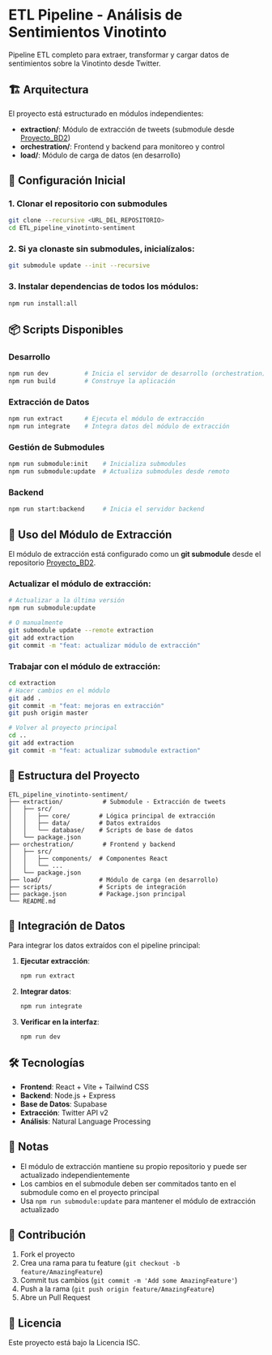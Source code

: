 # ETL Pipeline - Análisis de Sentimientos Vinotinto

Pipeline ETL completo para extraer, transformar y cargar datos de sentimientos sobre la Vinotinto desde Twitter.

## 🏗️ Arquitectura

El proyecto está estructurado en módulos independientes:

- **extraction/**: Módulo de extracción de tweets (submodule desde [Proyecto_BD2](https://github.com/ajperez20/Proyecto_BD2))
- **orchestration/**: Frontend y backend para monitoreo y control
- **load/**: Módulo de carga de datos (en desarrollo)

## 🚀 Configuración Inicial

### 1. Clonar el repositorio con submodules

```bash
git clone --recursive <URL_DEL_REPOSITORIO>
cd ETL_pipeline_vinotinto-sentiment
```

### 2. Si ya clonaste sin submodules, inicialízalos:

```bash
git submodule update --init --recursive
```

### 3. Instalar dependencias de todos los módulos:

```bash
npm run install:all
```

## 📦 Scripts Disponibles

### Desarrollo
```bash
npm run dev          # Inicia el servidor de desarrollo (orchestration)
npm run build        # Construye la aplicación
```

### Extracción de Datos
```bash
npm run extract      # Ejecuta el módulo de extracción
npm run integrate    # Integra datos del módulo de extracción
```

### Gestión de Submodules
```bash
npm run submodule:init    # Inicializa submodules
npm run submodule:update  # Actualiza submodules desde remoto
```

### Backend
```bash
npm run start:backend     # Inicia el servidor backend
```

## 🔧 Uso del Módulo de Extracción

El módulo de extracción está configurado como un **git submodule** desde el repositorio [Proyecto_BD2](https://github.com/ajperez20/Proyecto_BD2).

### Actualizar el módulo de extracción:

```bash
# Actualizar a la última versión
npm run submodule:update

# O manualmente
git submodule update --remote extraction
git add extraction
git commit -m "feat: actualizar módulo de extracción"
```

### Trabajar con el módulo de extracción:

```bash
cd extraction
# Hacer cambios en el módulo
git add .
git commit -m "feat: mejoras en extracción"
git push origin master

# Volver al proyecto principal
cd ..
git add extraction
git commit -m "feat: actualizar submodule extraction"
```

## 📁 Estructura del Proyecto

```
ETL_pipeline_vinotinto-sentiment/
├── extraction/           # Submodule - Extracción de tweets
│   ├── src/
│   │   ├── core/        # Lógica principal de extracción
│   │   ├── data/        # Datos extraídos
│   │   └── database/    # Scripts de base de datos
│   └── package.json
├── orchestration/        # Frontend y backend
│   ├── src/
│   │   ├── components/  # Componentes React
│   │   └── ...
│   └── package.json
├── load/                # Módulo de carga (en desarrollo)
├── scripts/             # Scripts de integración
├── package.json         # Package.json principal
└── README.md
```

## 🔗 Integración de Datos

Para integrar los datos extraídos con el pipeline principal:

1. **Ejecutar extracción**:
   ```bash
   npm run extract
   ```

2. **Integrar datos**:
   ```bash
   npm run integrate
   ```

3. **Verificar en la interfaz**:
   ```bash
   npm run dev
   ```

## 🛠️ Tecnologías

- **Frontend**: React + Vite + Tailwind CSS
- **Backend**: Node.js + Express
- **Base de Datos**: Supabase
- **Extracción**: Twitter API v2
- **Análisis**: Natural Language Processing

## 📝 Notas

- El módulo de extracción mantiene su propio repositorio y puede ser actualizado independientemente
- Los cambios en el submodule deben ser commitados tanto en el submodule como en el proyecto principal
- Usa `npm run submodule:update` para mantener el módulo de extracción actualizado

## 🤝 Contribución

1. Fork el proyecto
2. Crea una rama para tu feature (`git checkout -b feature/AmazingFeature`)
3. Commit tus cambios (`git commit -m 'Add some AmazingFeature'`)
4. Push a la rama (`git push origin feature/AmazingFeature`)
5. Abre un Pull Request

## 📄 Licencia

Este proyecto está bajo la Licencia ISC.